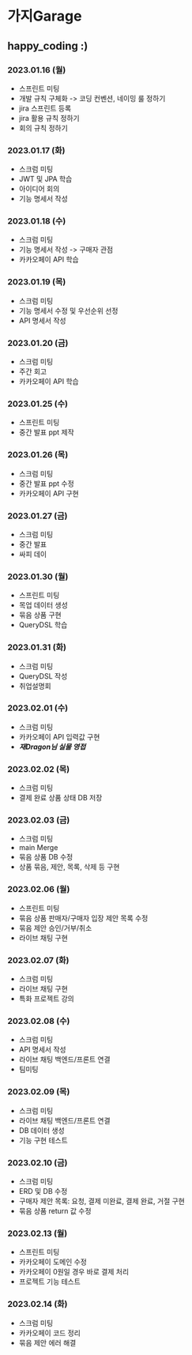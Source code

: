 # 가지Garage

## happy_coding :)

### 2023.01.16 (월)
- 스프린트 미팅
- 개발 규칙 구체화 -> 코딩 컨벤션, 네이밍 룰 정하기
- jira 스프린트 등록
- jira 활용 규칙 정하기
- 회의 규칙 정하기

### 2023.01.17 (화)
- 스크럼 미팅
- JWT 및 JPA 학습
- 아이디어 회의
- 기능 명세서 작성

### 2023.01.18 (수)
- 스크럼 미팅
- 기능 명세서 작성 -> 구매자 관점
- 카카오페이 API 학습

### 2023.01.19 (목)
- 스크럼 미팅
- 기능 명세서 수정 및 우선순위 선정
- API 명세서 작성

### 2023.01.20 (금)
- 스크럼 미팅
- 주간 회고
- 카카오페이 API 학습

### 2023.01.25 (수)
- 스프린트 미팅
- 중간 발표 ppt 제작

### 2023.01.26 (목)
- 스크럼 미팅
- 중간 발표 ppt 수정
- 카카오페이 API 구현

### 2023.01.27 (금)
- 스크럼 미팅
- 중간 발표
- 싸피 데이

### 2023.01.30 (월)
- 스프린트 미팅
- 목업 데이터 생성
- 묶음 상품 구현
- QueryDSL 학습

### 2023.01.31 (화)
- 스크럼 미팅
- QueryDSL 작성
- 취업설명회

### 2023.02.01 (수)
- 스크럼 미팅
- 카카오페이 API 입력값 구현
- ***재Dragon님 실물 영접***

### 2023.02.02 (목)
- 스크럼 미팅
- 결제 완료 상품 상태 DB 저장

### 2023.02.03 (금)
- 스크럼 미팅
- main Merge
- 묶음 상품 DB 수정
- 상품 묶음, 제안, 목록, 삭제 등 구현

### 2023.02.06 (월)
- 스프린트 미팅
- 묶음 상품 판매자/구매자 입장 제안 목록 수정
- 묶음 제안 승인/거부/취소 
- 라이브 채팅 구현

### 2023.02.07 (화)
- 스크럼 미팅
- 라이브 채팅 구현
- 특화 프로젝트 강의

### 2023.02.08 (수)
- 스크럼 미팅
- API 명세서 작성
- 라이브 채팅 백엔드/프론트 연결
- 팀미팅

### 2023.02.09 (목)
- 스크럼 미팅
- 라이브 채팅 백엔드/프론트 연결
- DB 데이터 생성
- 기능 구현 테스트

### 2023.02.10 (금)
- 스크럼 미팅
- ERD 및 DB 수정
- 구매자 제안 목록: 요청, 결제 미완료, 결제 완료, 거절 구현
- 묶음 상품 return 값 수정

### 2023.02.13 (월)
- 스프린트 미팅
- 카카오페이 도메인 수정
- 카카오페이 0원일 경우 바로 결제 처리
- 프로젝트 기능 테스트

### 2023.02.14 (화)
- 스크럼 미팅
- 카카오페이 코드 정리
- 묶음 제안 에러 해결
